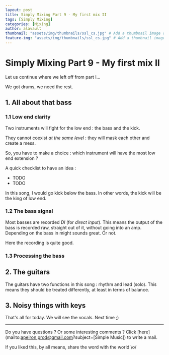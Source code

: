 ```yaml
---
layout: post
title: Simply Mixing Part 9 - My first mix II
tags: [Simply Mixing]
categories: [Mixing]
author: alavault
thumbnail: "assets/img/thumbnails/ssl_cs.jpg" # Add a thumbnail image on blog view
feature-img: "assets/img/thumbnails/ssl_cs.jpg" # Add a thumbnail image on blog view
---
```


# Simply Mixing Part 9 - My first mix II

Let us continue where we left off from part I...

We got drums, we need the rest.

## 1. All about that bass

### 1.1 Low end clarity

Two instruments will fight for the low end : the bass and the kick.

They cannot coexist *at the same level* : they will mask each other and create a mess.

So, you have to make a choice : which instrument will have the most low end extension ?

A quick checklist to have an idea :

* TODO
* TODO

In this song, I would go kick below the bass. In other words, the kick will be the king of low end.

### 1.2 The bass signal

Most basses are recorded *DI* (for *direct input*). This means the output of the bass is recorded raw, straight out of it, without going into an amp. Depending on the bass in might sounds great. Or not.

Here the recording is quite good.

### 1.3 Processing the bass

## 2. The guitars

The guitars have two functions in this song : rhythm and lead (solo). This means they should be treated differently, at least in terms of balance.

## 3. Noisy things with keys



That's all for today. We will see the vocals. Next time ;)

---

Do you have questions ? Or some interesting comments ? Click [here](mailto:apeiron.prod@gmail.com?subject=[Simple Music]) to write a mail.

If you liked this, by all means, share the word with the world \o/
